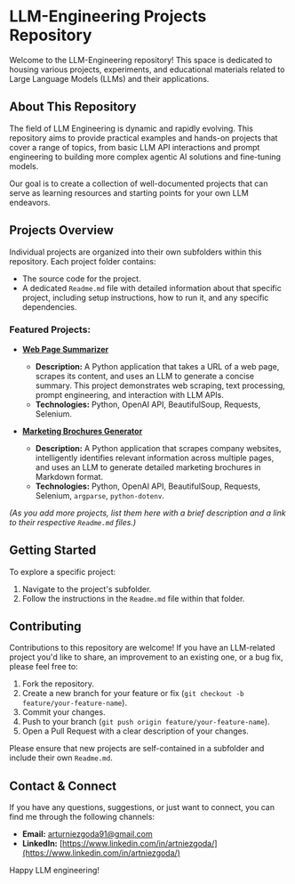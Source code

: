 # LLM-Engineering Projects Repository

Welcome to the LLM-Engineering repository! This space is dedicated to housing various projects, experiments, and educational materials related to Large Language Models (LLMs) and their applications.

## About This Repository

The field of LLM Engineering is dynamic and rapidly evolving. This repository aims to provide practical examples and hands-on projects that cover a range of topics, from basic LLM API interactions and prompt engineering to building more complex agentic AI solutions and fine-tuning models.

Our goal is to create a collection of well-documented projects that can serve as learning resources and starting points for your own LLM endeavors.

## Projects Overview

Individual projects are organized into their own subfolders within this repository. Each project folder contains:
* The source code for the project.
* A dedicated `Readme.md` file with detailed information about that specific project, including setup instructions, how to run it, and any specific dependencies.

### Featured Projects:

* **[Web Page Summarizer](./Web-page-summarizer/Readme.md)**
    * **Description:** A Python application that takes a URL of a web page, scrapes its content, and uses an LLM to generate a concise summary. This project demonstrates web scraping, text processing, prompt engineering, and interaction with LLM APIs.
    * **Technologies:** Python, OpenAI API, BeautifulSoup, Requests, Selenium.

* **[Marketing Brochures Generator](./marketing-brochures/README.md)**
    * **Description:** A Python application that scrapes company websites, intelligently identifies relevant information across multiple pages, and uses an LLM to generate detailed marketing brochures in Markdown format.
    * **Technologies:** Python, OpenAI API, BeautifulSoup, Requests, Selenium, `argparse`, `python-dotenv`.

*(As you add more projects, list them here with a brief description and a link to their respective `Readme.md` files.)*

## Getting Started

To explore a specific project:
1.  Navigate to the project's subfolder.
2.  Follow the instructions in the `Readme.md` file within that folder.

## Contributing

Contributions to this repository are welcome! If you have an LLM-related project you'd like to share, an improvement to an existing one, or a bug fix, please feel free to:
1.  Fork the repository.
2.  Create a new branch for your feature or fix (`git checkout -b feature/your-feature-name`).
3.  Commit your changes.
4.  Push to your branch (`git push origin feature/your-feature-name`).
5.  Open a Pull Request with a clear description of your changes.

Please ensure that new projects are self-contained in a subfolder and include their own `Readme.md`.

## Contact & Connect

If you have any questions, suggestions, or just want to connect, you can find me through the following channels:
* **Email:** arturniezgoda91@gmail.com
* **LinkedIn:** [https://www.linkedin.com/in/artniezgoda/](https://www.linkedin.com/in/artniezgoda/)

Happy LLM engineering!